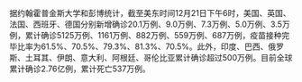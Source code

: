 据约翰霍普金斯大学和彭博统计，截至美东时间12月21日下午6时，美国、英国、法国、西班牙、德国分别新增确诊20.1万例、9.0万例、7.3万例、5.0万例、3.5万例，累计确诊5125万例、1161万例、882万例、559万例、687万例，疫苗接种完毕比率为61.5%、70.5%、79.3%、81.3%、70.5%。此外，印度、巴西、俄罗斯、土耳其、伊朗、意大利、阿根廷、哥伦比亚累计确诊超过500万例。目前全球累计确诊2.76亿例，累计死亡537万例。